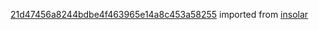 [21d47456a8244bdbe4f463965e14a8c453a58255](https://github.com/insolar/insolar/commit/21d47456a8244bdbe4f463965e14a8c453a58255) imported from [insolar](https://github.com/insolar/insolar)
